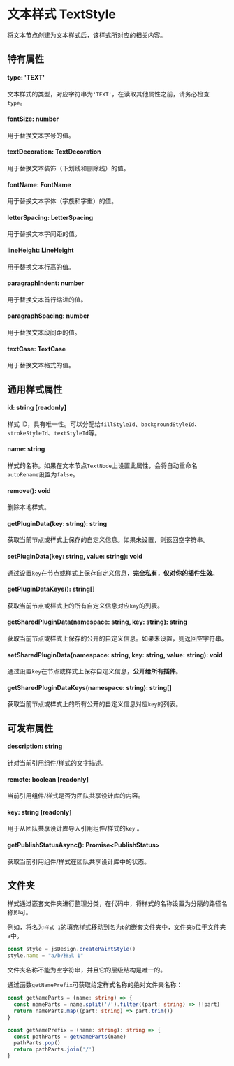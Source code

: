 # 文本样式 TextStyle

将文本节点创建为文本样式后，该样式所对应的相关内容。



## 特有属性

#### type: 'TEXT'

文本样式的类型，对应字符串为`'TEXT'`，在读取其他属性之前，请务必检查`type`。



#### fontSize: number

用于替换文本字号的值。



#### textDecoration: TextDecoration

用于替换文本装饰（下划线和删除线）的值。



#### fontName: FontName

用于替换文本字体（字族和字重）的值。



#### letterSpacing: LetterSpacing

用于替换文本字间距的值。



#### lineHeight: LineHeight

用于替换文本行高的值。



#### paragraphIndent: number

用于替换文本首行缩进的值。



#### paragraphSpacing: number

用于替换文本段间距的值。



#### textCase: TextCase

用于替换文本格式的值。



## 通用样式属性 

#### id: string [readonly]

样式 ID，具有唯一性。可以分配给`fillStyleId`、`backgroundStyleId`、`strokeStyleId`、`textStyleId`等。



#### name: string

样式的名称。如果在文本节点`TextNode`上设置此属性，会将自动重命名`autoRename`设置为`false`。



#### remove(): void

删除本地样式。



#### getPluginData(key: string): string

获取当前节点或样式上保存的自定义信息。如果未设置，则返回空字符串。



#### setPluginData(key: string, value: string): void

通过设置`key`在节点或样式上保存自定义信息，**完全私有，仅对你的插件生效**。



#### getPluginDataKeys(): string[]

获取当前节点或样式上的所有自定义信息对应`key`的列表。



#### getSharedPluginData(namespace: string, key: string): string

获取当前节点或样式上保存的公开的自定义信息。如果未设置，则返回空字符串。



#### setSharedPluginData(namespace: string, key: string, value: string): void

通过设置`key`在节点或样式上保存自定义信息，**公开给所有插件**。



#### getSharedPluginDataKeys(namespace: string): string[]

获取当前节点或样式上的所有公开的自定义信息对应`key`的列表。



## 可发布属性

#### description: string

针对当前引用组件/样式的文字描述。



#### remote: boolean [readonly]

当前引用组件/样式是否为团队共享设计库的内容。



#### key: string [readonly]

用于从团队共享设计库导入引用组件/样式的`key` 。



#### getPublishStatusAsync(): Promise\<PublishStatus\>

获取当前引用组件/样式在团队共享设计库中的状态。



## 文件夹

样式通过嵌套文件夹进行整理分类，在代码中，将样式的名称设置为分隔的路径名称即可。

例如，将名为`样式 1`的填充样式移动到名为`b`的嵌套文件夹中，文件夹`b`位于文件夹`a`中。

```TypeScript
const style = jsDesign.createPaintStyle() 
style.name = "a/b/样式 1"
```



文件夹名称不能为空字符串，并且它的层级结构是唯一的。

通过函数`getNamePrefix`可获取给定样式名称的绝对文件夹名称：

```TypeScript
const getNameParts = (name: string) => {
  const nameParts = name.split('/').filter((part: string) => !!part)
  return nameParts.map((part: string) => part.trim())
}

const getNamePrefix = (name: string): string => {
  const pathParts = getNameParts(name)
  pathParts.pop()
  return pathParts.join('/')
}
```